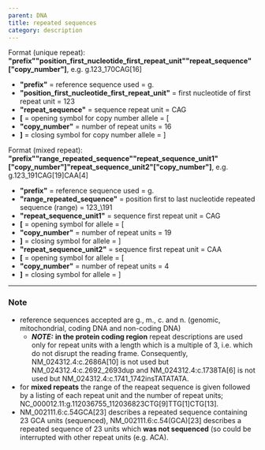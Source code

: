 ```yaml
---
parent: DNA
title: repeated sequences
category: description
---
```


Format (unique repeat):   **"prefix""position_first_nucleotide_first_repeat_unit""repeat_sequence"["copy_number"]**,  e.g. g.123\_170CAG[16]

*	**"prefix"**  =  reference sequence used  =  g.<br>
*	**"position_first_nucleotide_first_repeat_unit"**  =  first nucleotide of first repeat unit  =  123<br>
*	**"repeat_sequence"**  =  sequence repeat unit  =  CAG<br>
*	**[**  =  opening symbol for copy number allele  =  [<br>
*	**"copy_number"**  =  number of repeat units  =  16<br>
*	**]**  =  closing symbol for copy number allele  =  ]

Format (mixed repeat):   **"prefix""range_repeated_sequence""repeat_sequence_unit1"["copy_number"]"repeat_sequence_unit2"["copy_number"]**,  e.g. g.123\_191CAG[19]CAA[4]

*	**"prefix"**  =  reference sequence used  =  g.<br>
*	**"range_repeated_sequence"**  =  position first to last nucleotide repeated sequence (range)   =  123_\191<br>
*	**"repeat_sequence_unit1"**  =  sequence first repeat unit  =  CAG<br>
*	**[**  =  opening symbol for allele  =  [<br>
*	**"copy_number"**  =  number of repeat units  =  19<br>
*	**]**  =  closing symbol for allele  =  ]
*	**"repeat_sequence_unit2"**  =  sequence first repeat unit  =  CAA<br>
*	**[**  =  opening symbol for allele  =  [<br>
*	**"copy_number"**  =  number of repeat units  =  4<br>
*	**]**  =  closing symbol for allele  =  ]

---

### Note

*	reference sequences accepted are g., m., c. and n. (genomic, mitochondrial, coding DNA and non-coding DNA)
	*	_**NOTE:**_ **in the protein coding region** repeat descriptions are used only for repeat units with a length which is a multiple of 3, i.e. which do not disrupt the reading frame. Consequently, NM\_024312.4:c.2686A[10] is not used but NM\_024312.4:c.2692_2693dup and NM\_024312.4:c.1738TA[6] is not used but NM\_024312.4:c.1741\_1742insTATATATA.
*	for **mixed repeats** the range of the reapeat sequence is given followed by a listing of each repeat unit and the number of repeat units; NC\_000012.11:g.112036755\_112036823CTG[9]TTG[1]CTG[13].
*	NM\_002111.6:c.54GCA[23] describes a repeated sequence containing 23 GCA units (sequenced), NM\_002111.6:c.54(GCA)[23] describes a repeated sequence of 23 units which **was not sequenced** (so could be interrupted with other repeat units (e.g. ACA).
